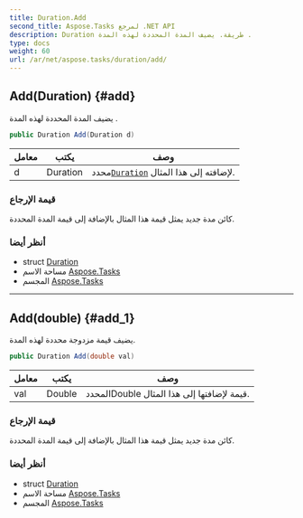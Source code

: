 ```yaml
---
title: Duration.Add
second_title: Aspose.Tasks لمرجع .NET API
description: Duration طريقة. يضيف المدة المحددة لهذه المدة .
type: docs
weight: 60
url: /ar/net/aspose.tasks/duration/add/
---
```

## Add(Duration) {#add}

يضيف المدة المحددة لهذه المدة .

```csharp
public Duration Add(Duration d)
```

| معامل | يكتب | وصف |
| --- | --- | --- |
| d | Duration | محدد[`Duration`](../) لإضافته إلى هذا المثال. |

### قيمة الإرجاع

كائن مدة جديد يمثل قيمة هذا المثال بالإضافة إلى قيمة المدة المحددة.

### أنظر أيضا

* struct [Duration](../)
* مساحة الاسم [Aspose.Tasks](../../duration/)
* المجسم [Aspose.Tasks](../../../)

---

## Add(double) {#add_1}

يضيف قيمة مزدوجة محددة لهذه المدة.

```csharp
public Duration Add(double val)
```

| معامل | يكتب | وصف |
| --- | --- | --- |
| val | Double | المحددDouble قيمة لإضافتها إلى هذا المثال. |

### قيمة الإرجاع

كائن مدة جديد يمثل قيمة هذا المثال بالإضافة إلى قيمة المدة المحددة.

### أنظر أيضا

* struct [Duration](../)
* مساحة الاسم [Aspose.Tasks](../../duration/)
* المجسم [Aspose.Tasks](../../../)



